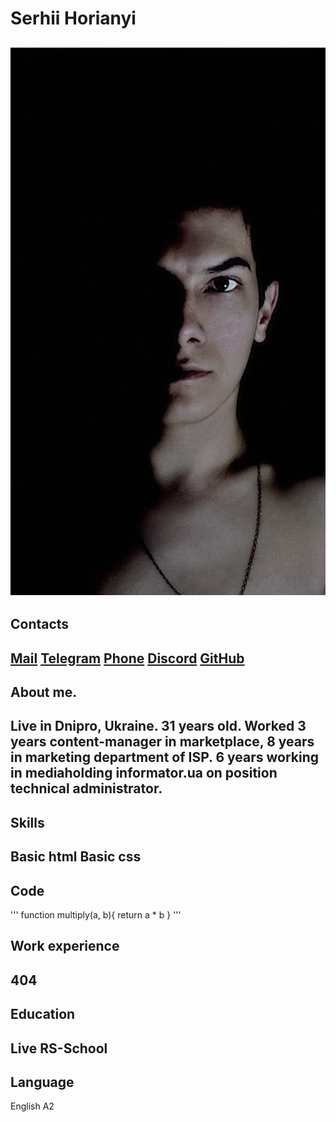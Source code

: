 # Serhii Horianyi
![Photo](/avatar.jpg)
---
## Contacts

[Mail](citellus.suslik@gmail.com)
[Telegram](https://t.me/Suslik_Citellus)
[Phone](tel:+380970915037)
[Discord]()
[GitHub](https://github.com/Citellus91)
---
## About me.

Live in Dnipro, Ukraine.
31 years old.
Worked 3 years content-manager in marketplace, 8 years in marketing department of ISP. 6 years working in mediaholding informator.ua on position technical administrator.
---
## Skills

Basic html
Basic css
---
## Code

'''
function multiply(a, b){
 return a * b
}
'''

## Work experience

404
---
## Education

Live
RS-School
---
## Language

English A2

